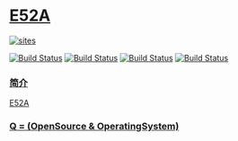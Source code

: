 # [E52A](https://github.com/OS-Q/E52A)

[![sites](http://182.61.61.133/link/resources/OSQ.png)](http://www.OS-Q.com)

[![Build Status](https://github.com/OS-Q/E52A/workflows/macos/badge.svg)](https://github.com/OS-Q/E52A/actions/workflows/macos.yml)
[![Build Status](https://github.com/OS-Q/E52A/workflows/ubuntu/badge.svg)](https://github.com/OS-Q/E52A/actions/workflows/ubuntu.yml)
[![Build Status](https://github.com/OS-Q/E52A/workflows/windows/badge.svg)](https://github.com/OS-Q/E52A/actions/workflows/windows.yml)
[![Build Status](https://github.com/OS-Q/E52A/workflows/PlatformIO/badge.svg)](https://github.com/OS-Q/E52A/actions/workflows/platformio.yml)
### [简介](https://github.com/OS-Q/E52A/wiki)

[E52A](https://github.com/OS-Q/E52A)

### [Q = (OpenSource & OperatingSystem) ](http://www.OS-Q.com)
